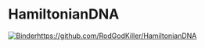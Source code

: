 # HamiltonianDNA

[![Binder](https://mybinder.org/badge_logo.svg)](https://mybinder.org/v2/gh/RodGodKiller/HamiltonianDNA/HEAD)https://github.com/RodGodKiller/HamiltonianDNA
